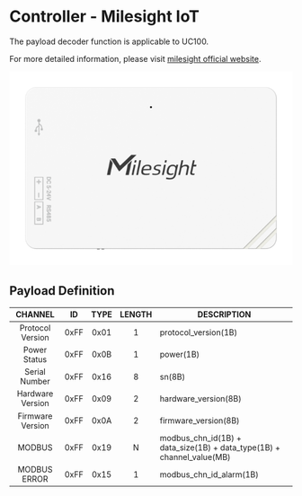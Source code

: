 # Controller - Milesight IoT

The payload decoder function is applicable to UC100.

For more detailed information, please visit [milesight official website](https://www.milesight-iot.com).

![UC100](UC100.png)

## Payload Definition

|     CHANNEL      |  ID  | TYPE | LENGTH | DESCRIPTION                                                           |
| :--------------: | :--: | :--: | :----: | --------------------------------------------------------------------- |
| Protocol Version | 0xFF | 0x01 |   1    | protocol_version(1B)                                                  |
|   Power Status   | 0xFF | 0x0B |   1    | power(1B)                                                             |
|  Serial Number   | 0xFF | 0x16 |   8    | sn(8B)                                                                |
| Hardware Version | 0xFF | 0x09 |   2    | hardware_version(8B)                                                  |
| Firmware Version | 0xFF | 0x0A |   2    | firmware_version(8B)                                                  |
|      MODBUS      | 0xFF | 0x19 |   N    | modbus_chn_id(1B) + data_size(1B) + data_type(1B) + channel_value(MB) |
|   MODBUS ERROR   | 0xFF | 0x15 |   1    | modbus_chn_id_alarm(1B)                                               |
